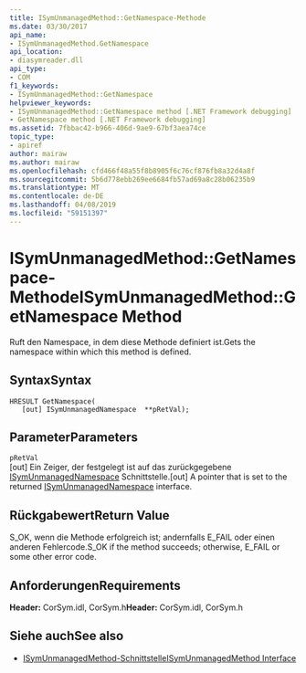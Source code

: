 ```yaml
---
title: ISymUnmanagedMethod::GetNamespace-Methode
ms.date: 03/30/2017
api_name:
- ISymUnmanagedMethod.GetNamespace
api_location:
- diasymreader.dll
api_type:
- COM
f1_keywords:
- ISymUnmanagedMethod::GetNamespace
helpviewer_keywords:
- ISymUnmanagedMethod::GetNamespace method [.NET Framework debugging]
- GetNamespace method [.NET Framework debugging]
ms.assetid: 7fbbac42-b966-406d-9ae9-67bf3aea74ce
topic_type:
- apiref
author: mairaw
ms.author: mairaw
ms.openlocfilehash: cfd466f48a55f8b8905f6c76cf876fb8a32d4a8f
ms.sourcegitcommit: 5b6d778ebb269ee6684fb57ad69a8c28b06235b9
ms.translationtype: MT
ms.contentlocale: de-DE
ms.lasthandoff: 04/08/2019
ms.locfileid: "59151397"
---
```

# <a name="isymunmanagedmethodgetnamespace-method"></a><span data-ttu-id="bb951-102">ISymUnmanagedMethod::GetNamespace-Methode</span><span class="sxs-lookup"><span data-stu-id="bb951-102">ISymUnmanagedMethod::GetNamespace Method</span></span>
<span data-ttu-id="bb951-103">Ruft den Namespace, in dem diese Methode definiert ist.</span><span class="sxs-lookup"><span data-stu-id="bb951-103">Gets the namespace within which this method is defined.</span></span>  
  
## <a name="syntax"></a><span data-ttu-id="bb951-104">Syntax</span><span class="sxs-lookup"><span data-stu-id="bb951-104">Syntax</span></span>  
  
```  
HRESULT GetNamespace(  
   [out] ISymUnmanagedNamespace  **pRetVal);  
```  
  
## <a name="parameters"></a><span data-ttu-id="bb951-105">Parameter</span><span class="sxs-lookup"><span data-stu-id="bb951-105">Parameters</span></span>  
 `pRetVal`  
 <span data-ttu-id="bb951-106">[out] Ein Zeiger, der festgelegt ist auf das zurückgegebene [ISymUnmanagedNamespace](../../../../docs/framework/unmanaged-api/diagnostics/isymunmanagednamespace-interface.md) Schnittstelle.</span><span class="sxs-lookup"><span data-stu-id="bb951-106">[out] A pointer that is set to the returned [ISymUnmanagedNamespace](../../../../docs/framework/unmanaged-api/diagnostics/isymunmanagednamespace-interface.md) interface.</span></span>  
  
## <a name="return-value"></a><span data-ttu-id="bb951-107">Rückgabewert</span><span class="sxs-lookup"><span data-stu-id="bb951-107">Return Value</span></span>  
 <span data-ttu-id="bb951-108">S_OK, wenn die Methode erfolgreich ist; andernfalls E_FAIL oder einen anderen Fehlercode.</span><span class="sxs-lookup"><span data-stu-id="bb951-108">S_OK if the method succeeds; otherwise, E_FAIL or some other error code.</span></span>  
  
## <a name="requirements"></a><span data-ttu-id="bb951-109">Anforderungen</span><span class="sxs-lookup"><span data-stu-id="bb951-109">Requirements</span></span>  
 <span data-ttu-id="bb951-110">**Header:** CorSym.idl, CorSym.h</span><span class="sxs-lookup"><span data-stu-id="bb951-110">**Header:** CorSym.idl, CorSym.h</span></span>  
  
## <a name="see-also"></a><span data-ttu-id="bb951-111">Siehe auch</span><span class="sxs-lookup"><span data-stu-id="bb951-111">See also</span></span>

- [<span data-ttu-id="bb951-112">ISymUnmanagedMethod-Schnittstelle</span><span class="sxs-lookup"><span data-stu-id="bb951-112">ISymUnmanagedMethod Interface</span></span>](../../../../docs/framework/unmanaged-api/diagnostics/isymunmanagedmethod-interface.md)
